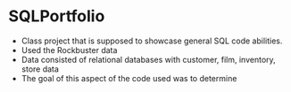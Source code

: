 # SQLPortfolio
- Class project that is supposed to showcase general SQL code abilities.
- Used the Rockbuster data
- Data consisted of relational databases with customer, film, inventory, store data
- The goal of this aspect of the code used was to determine 
